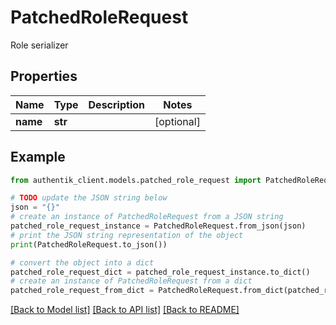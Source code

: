 # PatchedRoleRequest

Role serializer

## Properties

Name | Type | Description | Notes
------------ | ------------- | ------------- | -------------
**name** | **str** |  | [optional] 

## Example

```python
from authentik_client.models.patched_role_request import PatchedRoleRequest

# TODO update the JSON string below
json = "{}"
# create an instance of PatchedRoleRequest from a JSON string
patched_role_request_instance = PatchedRoleRequest.from_json(json)
# print the JSON string representation of the object
print(PatchedRoleRequest.to_json())

# convert the object into a dict
patched_role_request_dict = patched_role_request_instance.to_dict()
# create an instance of PatchedRoleRequest from a dict
patched_role_request_from_dict = PatchedRoleRequest.from_dict(patched_role_request_dict)
```
[[Back to Model list]](../README.md#documentation-for-models) [[Back to API list]](../README.md#documentation-for-api-endpoints) [[Back to README]](../README.md)


